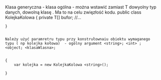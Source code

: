 ﻿Klasa generyczna <T> - klasa ogólna - można wstawić zamiast T dowyolny typ danych, dowolną klasę . Ma to na celu zwięzłość kodu. 
  public class KolejkaKolowa<T>
    {
        private T[] bufor;
        //...
        
    }


    Należy użyć paramretru typu przy konstrułownaiu obiektu wymaganego typu ( np kolejka kołowa)  - ogólny argument <string>; <int> ; <object; <klasaWlasna>; 


    {
        var kolejka = new KolejkaKolowa <string>();

    }